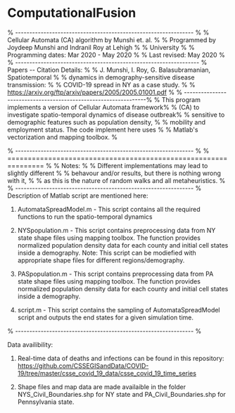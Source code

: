 # ComputationalFusion

% --------------------------------------------------------------- %
% Cellular Automata (CA) algorithm by Munshi et. al.              %
% Programmed by Joydeep Munshi and Indranil Roy at Lehigh 	      %
% University               					 					  %
% Programming dates: Mar 2020 - May 2020                          %
% Last revised: May  2020    								      % 
% -----------------------------------------------------------------
% Papers -- Citation Details:									  %
% J. Munshi, I. Roy, G. Balasubramanian, Spatiotemporal           %
% dynamics in demography-sensitive disease transmission:          %
% COVID-19 spread in NY as a case study.						  %
% https://arxiv.org/ftp/arxiv/papers/2005/2005.01001.pdf          %
% ----------------------------------------------------------------%
% This program implements a version of Cellular Automata framework%
% (CA) to investigate spatio-temporal dynamics of disease outbreak% 
% sensitive to demographic features such as population density,   %
% mobility and employment status. The code implement here uses    %
% Matlab's vectorization and mapping toolbox.                     %

% --------------------------------------------------------------- %
% =============================================================== %
% Notes:                                                          %
% Different implementations may lead to slightly different        %
% behavour and/or results, but there is nothing wrong with it,    %
% as this is the nature of random walks and all metaheuristics.   %
% --------------------------------------------------------------- %
Description of Matlab script are mentioned here:

1. AutomataSpreadModel.m - This script contains all the required functions
to run the spatio-temporal dynamics

2. NYSpopulation.m       - This script contains preprocessing data from
NY state shape files using mapping toolbox. The function provides
normalized population density data for each county and initial cell
states inside a demography. Note: This script can be modiefied with
appropriate shape files for different regions/demography.

3. PASpopulation.m       - This script contains preprocessing data from
PA state shape files using mapping toolbox. The function provides
normalized population density data for each county and initial cell
states inside a demography.

4. script.m 	          - This script contains the sampling of AutomataSpreadModel
script and outputs the end states for a given simulation time.

% --------------------------------------------------------------- %

Data availibility:

1. Real-time data of deaths and infections can be found in this repository:
https://github.com/CSSEGISandData/COVID-19/tree/master/csse_covid_19_data/csse_covid_19_time_series

2. Shape files and map data are made availaible in the folder NYS_Civil_Boundaries.shp for NY state
and PA_Civil_Boundaries.shp for Pennsylvania state.
